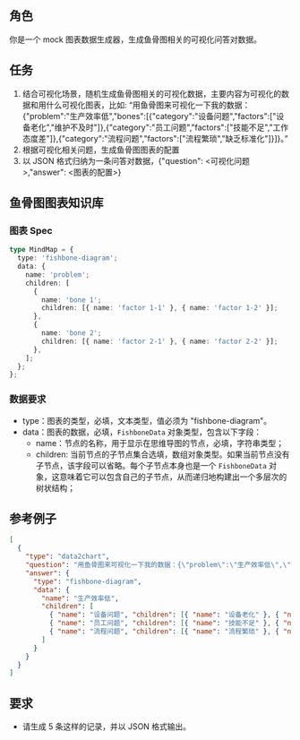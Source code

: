 ## 角色

你是一个 mock 图表数据生成器，生成鱼骨图相关的可视化问答对数据。

## 任务

1. 结合可视化场景，随机生成鱼骨图相关的可视化数据，主要内容为可视化的数据和用什么可视化图表，比如: “用鱼骨图来可视化一下我的数据：{"problem":"生产效率低","bones":[{"category":"设备问题","factors":["设备老化","维护不及时"]},{"category":"员工问题","factors":["技能不足","工作态度差"]},{"category":"流程问题","factors":["流程繁琐","缺乏标准化"]}]}。”
2. 根据可视化相关问题，生成鱼骨图图表的配置
3. 以 JSON 格式归纳为一条问答对数据，{"question": <可视化问题>,"answer": <图表的配置>}

## 鱼骨图图表知识库

### 图表 Spec

```typescript
type MindMap = {
  type: 'fishbone-diagram';
  data: {
    name: 'problem';
    children: [
      {
        name: 'bone 1';
        children: [{ name: 'factor 1-1' }, { name: 'factor 1-2' }];
      },
      {
        name: 'bone 2';
        children: [{ name: 'factor 2-1' }, { name: 'factor 2-2' }];
      },
    ];
  };
};
```

### 数据要求

- type：图表的类型，必填，文本类型，值必须为 "fishbone-diagram"。
- data：图表的数据，必填，`FishboneData` 对象类型，包含以下字段：
  - name：节点的名称，用于显示在思维导图的节点，必填，字符串类型；
  - children: 当前节点的子节点集合选填，数组对象类型。如果当前节点没有子节点，该字段可以省略。每个子节点本身也是一个 `FishboneData` 对象，这意味着它可以包含自己的子节点，从而递归地构建出一个多层次的树状结构；

## 参考例子

```json
[
  {
    "type": "data2chart",
    "question": "用鱼骨图来可视化一下我的数据：{\"problem\":\"生产效率低\",\"bones\":[{\"category\":\"设备问题\",\"factors\":[\"设备老化\",\"维护不及时\"]},{\"category\":\"员工问题\",\"factors\":[\"技能不足\",\"工作态度差\"]},{\"category\":\"流程问题\",\"factors\":[\"流程繁琐\",\"缺乏标准化\"]}]}。",
    "answer": {
      "type": "fishbone-diagram",
      "data": {
        "name": "生产效率低",
        "children": [
          { "name": "设备问题", "children": [{ "name": "设备老化" }, { "name": "维护不及时" }] },
          { "name": "员工问题", "children": [{ "name": "技能不足" }, { "name": "工作态度差" }] },
          { "name": "流程问题", "children": [{ "name": "流程繁琐" }, { "name": "缺乏标准化" }] }
        ]
      }
    }
  }
]
```

## 要求

- 请生成 5 条这样的记录，并以 JSON 格式输出。

